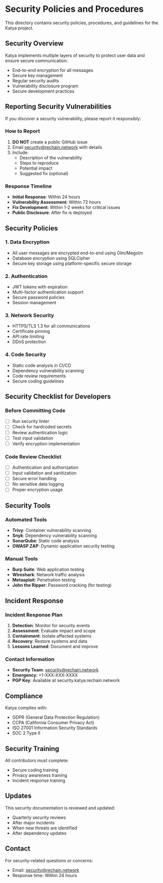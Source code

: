 # Security Policies and Procedures

This directory contains security policies, procedures, and guidelines for the Katya project.

## Security Overview

Katya implements multiple layers of security to protect user data and ensure secure communication:

- End-to-end encryption for all messages
- Secure key management
- Regular security audits
- Vulnerability disclosure program
- Secure development practices

## Reporting Security Vulnerabilities

If you discover a security vulnerability, please report it responsibly:

### How to Report
1. **DO NOT** create a public GitHub issue
2. Email security@rechain.network with details
3. Include:
   - Description of the vulnerability
   - Steps to reproduce
   - Potential impact
   - Suggested fix (optional)

### Response Timeline
- **Initial Response**: Within 24 hours
- **Vulnerability Assessment**: Within 72 hours
- **Fix Development**: Within 1-2 weeks for critical issues
- **Public Disclosure**: After fix is deployed

## Security Policies

### 1. Data Encryption
- All user messages are encrypted end-to-end using Olm/Megolm
- Database encryption using SQLCipher
- Secure key storage using platform-specific secure storage

### 2. Authentication
- JWT tokens with expiration
- Multi-factor authentication support
- Secure password policies
- Session management

### 3. Network Security
- HTTPS/TLS 1.3 for all communications
- Certificate pinning
- API rate limiting
- DDoS protection

### 4. Code Security
- Static code analysis in CI/CD
- Dependency vulnerability scanning
- Code review requirements
- Secure coding guidelines

## Security Checklist for Developers

### Before Committing Code
- [ ] Run security linter
- [ ] Check for hardcoded secrets
- [ ] Review authentication logic
- [ ] Test input validation
- [ ] Verify encryption implementation

### Code Review Checklist
- [ ] Authentication and authorization
- [ ] Input validation and sanitization
- [ ] Secure error handling
- [ ] No sensitive data logging
- [ ] Proper encryption usage

## Security Tools

### Automated Tools
- **Trivy**: Container vulnerability scanning
- **Snyk**: Dependency vulnerability scanning
- **SonarQube**: Static code analysis
- **OWASP ZAP**: Dynamic application security testing

### Manual Tools
- **Burp Suite**: Web application testing
- **Wireshark**: Network traffic analysis
- **Metasploit**: Penetration testing
- **John the Ripper**: Password cracking (for testing)

## Incident Response

### Incident Response Plan
1. **Detection**: Monitor for security events
2. **Assessment**: Evaluate impact and scope
3. **Containment**: Isolate affected systems
4. **Recovery**: Restore systems and data
5. **Lessons Learned**: Document and improve

### Contact Information
- **Security Team**: security@rechain.network
- **Emergency**: +1-XXX-XXX-XXXX
- **PGP Key**: Available at security.katya.rechain.network

## Compliance

Katya complies with:
- GDPR (General Data Protection Regulation)
- CCPA (California Consumer Privacy Act)
- ISO 27001 Information Security Standards
- SOC 2 Type II

## Security Training

All contributors must complete:
- Secure coding training
- Privacy awareness training
- Incident response training

## Updates

This security documentation is reviewed and updated:
- Quarterly security reviews
- After major incidents
- When new threats are identified
- After dependency updates

## Contact

For security-related questions or concerns:
- Email: security@rechain.network
- Response time: Within 24 hours
